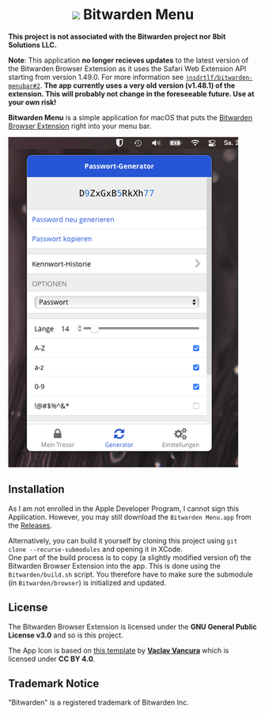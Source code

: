 <h1 align="center">
  <img src="https://raw.githubusercontent.com/jnsdrtlf/bitwarden-menubar/main/Bitwarden/Assets.xcassets/AppIcon.appiconset/icon%4032.png"/>
  Bitwarden Menu
</h1>

**This project is not associated with the Bitwarden project nor 8bit Solutions LLC.**

**Note**: This application **no longer recieves updates** to the
latest version of the Bitwarden Browser Extension as it
uses the Safari Web Extension API starting from version 1.49.0.
For more information see
[`jnsdrtlf/bitwarden-menubar#2`](https://github.com/jnsdrtlf/bitwarden-menubar/issues/2).
**The app currently uses a very old version (v1.48.1) of the extension. This will
probably not change in the foreseeable future. Use at your own risk!**

**Bitwarden Menu** is a simple application for macOS that puts the
[Bitwarden Browser Extension](https://github.com/bitwarden/browser)
right into your menu bar.

<p align="center">

  ![](artwork/screenshot.png)

</p>

## Installation
As I am not enrolled in the Apple Developer Program, I cannot sign this
Application. However, you may still download the `Bitwarden Menu.app`
from the [Releases](https://github.com/jnsdrtlf/bitwarden-menubar/releases).

Alternatively, you can build it yourself by cloning this project
using `git clone --recurse-submodules` and opening it in XCode.  
One part of the build process is to copy (a slightly modified version of)
the Bitwarden Browser Extension into the app. This is done using the
`Bitwarden/build.sh` script. You therefore have to make sure the
submodule (in `Bitwarden/browser`) is initialized and updated.

## License

The Bitwarden Browser Extension is licensed under the 
**GNU General Public License v3.0** and so is this project.

The App Icon is based on [this template](https://www.figma.com/community/file/857303226040719059/macOS-Big-Sur-Icon-Template)
by [**Vaclav Vancura**](http://vancura.design/) which is licensed under
**CC BY 4.0**.

## Trademark Notice

"Bitwarden" is a registered trademark of Bitwarden Inc.

